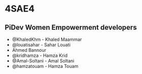 #  **4SAE4**
## **PiDev Women Empowerment developers**
- @KhaledKhm - Khaled Maammar
- @louatisahar - Sahar Louati
- Ahmed Bannour
- @kridhamza - Hamza Krid
- @Amal-Soltani - Amal Soltani
- @hamzatouam - Hamza Touam
